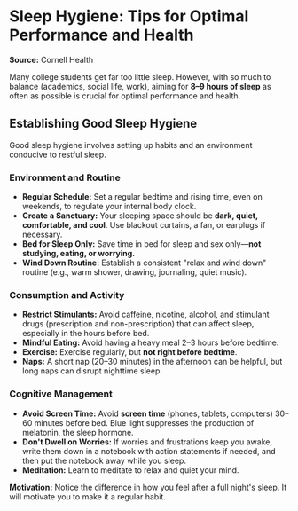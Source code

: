 # Sleep Hygiene: Tips for Optimal Performance and Health

**Source:** Cornell Health

Many college students get far too little sleep. However, with so much to balance (academics, social life, work), aiming for **8–9 hours of sleep** as often as possible is crucial for optimal performance and health.

## Establishing Good Sleep Hygiene

Good sleep hygiene involves setting up habits and an environment conducive to restful sleep.

### Environment and Routine
* **Regular Schedule:** Set a regular bedtime and rising time, even on weekends, to regulate your internal body clock.
* **Create a Sanctuary:** Your sleeping space should be **dark, quiet, comfortable, and cool**. Use blackout curtains, a fan, or earplugs if necessary.
* **Bed for Sleep Only:** Save time in bed for sleep and sex only—**not studying, eating, or worrying.**
* **Wind Down Routine:** Establish a consistent "relax and wind down" routine (e.g., warm shower, drawing, journaling, quiet music).

### Consumption and Activity
* **Restrict Stimulants:** Avoid caffeine, nicotine, alcohol, and stimulant drugs (prescription and non-prescription) that can affect sleep, especially in the hours before bed.
* **Mindful Eating:** Avoid having a heavy meal 2–3 hours before bedtime.
* **Exercise:** Exercise regularly, but **not right before bedtime**.
* **Naps:** A short nap (20–30 minutes) in the afternoon can be helpful, but long naps can disrupt nighttime sleep.

### Cognitive Management
* **Avoid Screen Time:** Avoid **screen time** (phones, tablets, computers) 30–60 minutes before bed. Blue light suppresses the production of melatonin, the sleep hormone.
* **Don't Dwell on Worries:** If worries and frustrations keep you awake, write them down in a notebook with action statements if needed, and then put the notebook away while you sleep.
* **Meditation:** Learn to meditate to relax and quiet your mind.

**Motivation:** Notice the difference in how you feel after a full night's sleep. It will motivate you to make it a regular habit.
